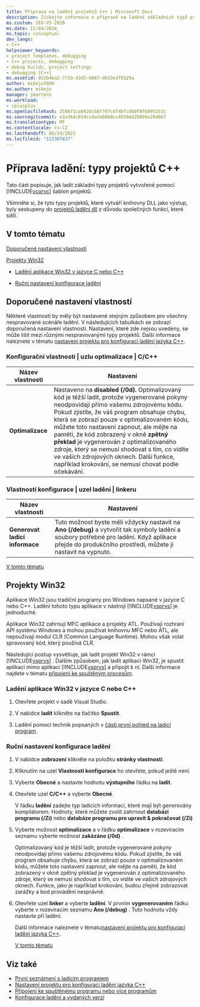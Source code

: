 ```yaml
---
title: Příprava na ladění projektů C++ | Microsoft Docs
description: Získejte informace o přípravě na ladění základních typů projektů vytvořených pomocí šablon projektů Visual C++ v aplikaci Visual Studio.
ms.custom: SEO-VS-2020
ms.date: 11/04/2016
ms.topic: conceptual
dev_langs:
- C++
helpviewer_keywords:
- project templates, debugging
- C++ projects, debugging
- debug builds, project settings
- debugging [C++]
ms.assetid: 912b4ba2-7719-43d5-b087-db33e3f9329a
author: mikejo5000
ms.author: mikejo
manager: jmartens
ms.workload:
- cplusplus
ms.openlocfilehash: 258671ca0426cb877d7cdf4bfc0b0f8f6095253c
ms.sourcegitcommit: e3a364c014ccdada0860cc4930d428808e20d667
ms.translationtype: MT
ms.contentlocale: cs-CZ
ms.lasthandoff: 06/19/2021
ms.locfileid: "112387837"
---
```

# <a name="debugging-preparation-c-project-types"></a>Příprava ladění: typy projektů C++
Tato část popisuje, jak ladit základní typy projektů vytvořené pomocí [!INCLUDE[vcprvc](../code-quality/includes/vcprvc_md.md)] šablon projektů.

 Všimněte si, že tyto typy projektů, které vytváří knihovny DLL jako výstup, byly seskupeny do [projektů ladění dll](../debugger/debugging-dll-projects.md) z důvodu společných funkcí, které sdílí.

## <a name="in-this-topic"></a><a name="BKMK_In_this_topic"></a> V tomto tématu
 [Doporučené nastavení vlastností](#BKMK_Recommended_Property_Settings)

 [Projekty Win32](#BKMK_Win32_Projects)

- [Ladění aplikace Win32 v jazyce C nebo C++](#BKMK_To_debug_a_C_or_C___Win32_application)

- [Ruční nastavení konfigurace ladění](#BKMK_To_manually_set_a_Debug_configuration)

## <a name="recommended-property-settings"></a><a name="BKMK_Recommended_Property_Settings"></a> Doporučené nastavení vlastností
 Některé vlastnosti by měly být nastavené stejným způsobem pro všechny nespravované scénáře ladění. V následujících tabulkách se zobrazí doporučená nastavení vlastností. Nastavení, které zde nejsou uvedeny, se může lišit mezi různými nespravovanými typy projektů. Další informace naleznete v tématu [nastavení projektu pro konfiguraci ladění jazyka C++](../debugger/project-settings-for-a-cpp-debug-configuration.md).

### <a name="configuration-properties-124-cc-124-optimization-node"></a>Konfigurační vlastnosti &#124; uzlu optimalizace &#124; C/C++

|Název vlastnosti|Nastavení|
|-------------------|-------------|
|**Optimalizace**|Nastaveno na **disabled (/0d).** Optimalizovaný kód je těžší ladit, protože vygenerované pokyny neodpovídají přímo vašemu zdrojovému kódu. Pokud zjistíte, že váš program obsahuje chybu, která se zobrazí pouze v optimalizovaném kódu, můžete toto nastavení zapnout, ale mějte na paměti, že kód zobrazený v okně **zpětný překlad** je vygenerován z optimalizovaného zdroje, který se nemusí shodovat s tím, co vidíte ve vašich zdrojových oknech. Další funkce, například krokování, se nemusí chovat podle očekávání.|

### <a name="configuration-properties-124-linker-124-debugging-node"></a>Vlastnosti konfigurace &#124; uzel ladění &#124; linkeru

|Název vlastnosti|Nastavení|
|-------------------|-------------|
|**Generovat ladicí informace**|Tuto možnost byste měli vždycky nastavit na **Ano (/debug)** a vytvořit tak symboly ladění a soubory potřebné pro ladění. Když aplikace přejde do produkčního prostředí, můžete ji nastavit na vypnuto.|

 [V tomto tématu](../debugger/debugging-preparation-visual-cpp-project-types.md#BKMK_In_this_topic)

## <a name="win32-projects"></a><a name="BKMK_Win32_Projects"></a> Projekty Win32
 Aplikace Win32 jsou tradiční programy pro Windows napsané v jazyce C nebo C++. Ladění tohoto typu aplikace v nástroji [!INCLUDE[vsprvs](../code-quality/includes/vsprvs_md.md)] je jednoduché.

 Aplikace Win32 zahrnují MFC aplikace a projekty ATL. Používají rozhraní API systému Windows a mohou používat knihovnu MFC nebo ATL, ale nepoužívají modul CLR (Common Language Runtime). Mohou však volat spravovaný kód, který používá CLR.

 Následující postup vysvětluje, jak ladit projekt Win32 v rámci [!INCLUDE[vsprvs](../code-quality/includes/vsprvs_md.md)] . Dalším způsobem, jak ladit aplikaci Win32, je spustit aplikaci mimo aplikaci [!INCLUDE[vsprvs](../code-quality/includes/vsprvs_md.md)] a připojit k ní. Další informace najdete v tématu [připojení ke spuštěným procesům](../debugger/attach-to-running-processes-with-the-visual-studio-debugger.md).

### <a name="to-debug-a-c-or-c-win32-application"></a><a name="BKMK_To_debug_a_C_or_C___Win32_application"></a> Ladění aplikace Win32 v jazyce C nebo C++

1. Otevřete projekt v sadě Visual Studio.

2. V nabídce **ladit** klikněte na tlačítko **Spustit**.

3. Ladění pomocí technik popsaných v [části první pohled na ladicí program](../debugger/debugger-feature-tour.md).

### <a name="to-manually-set-a-debug-configuration"></a><a name="BKMK_To_manually_set_a_Debug_configuration"></a> Ruční nastavení konfigurace ladění

1. V nabídce **zobrazení** klikněte na položku **stránky vlastností**.

2. Kliknutím na uzel **Vlastnosti konfigurace** ho otevřete, pokud ještě není.

3. Vyberte **Obecné** a nastavte hodnotu **výstupního** řádku na **ladit**.

4. Otevřete uzel **C/C++** a vyberte **Obecné**.

    V řádku **ladění** zadejte typ ladicích informací, které mají být generovány kompilátorem. Hodnoty, které můžete zvolit zahrnout **databázi programu (/Zi)** nebo **databáze programu pro upravit & pokračovat (/Zi)**

5. Vyberte možnost **optimalizace** a v řádku **optimalizace** v rozevíracím seznamu vyberte možnost **zakázáno (/0d)** .

    Optimalizovaný kód je těžší ladit, protože vygenerované pokyny neodpovídají přímo vašemu zdrojovému kódu. Pokud zjistíte, že váš program obsahuje chybu, která se zobrazí pouze v optimalizovaném kódu, můžete toto nastavení zapnout, ale mějte na paměti, že kód zobrazený v okně zpětný překlad je vygenerován z optimalizovaného zdroje, který se nemusí shodovat s tím, co vidíte ve vašich zdrojových oknech. Funkce, jako je například krokování, budou zřejmě zobrazovat zarážky a bod provádění nesprávně.

6. Otevřete uzel **linker** a vyberte **ladění**. V prvním **vygenerovaném** řádku vyberte v rozevíracím seznamu **Ano (/debug)** . Tuto hodnotu vždy nastavte při ladění.

   Další informace naleznete v tématu[nastavení projektu pro konfiguraci ladění jazyka C++](../debugger/project-settings-for-a-cpp-debug-configuration.md).

   [V tomto tématu](../debugger/debugging-preparation-visual-cpp-project-types.md#BKMK_In_this_topic)

## <a name="see-also"></a>Viz také
- [První seznámení s ladicím programem](../debugger/debugger-feature-tour.md)
- [Nastavení projektu pro konfiguraci ladění jazyka C++](../debugger/project-settings-for-a-cpp-debug-configuration.md)
- [Připojení ke spuštěnému programu nebo více programům](../debugger/attach-to-running-processes-with-the-visual-studio-debugger.md)
- [Konfigurace ladění a vydaných verzí](../debugger/how-to-set-debug-and-release-configurations.md)
